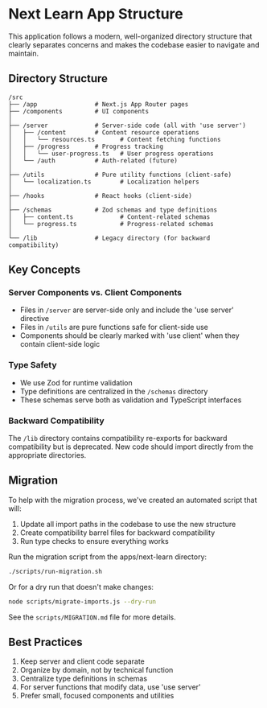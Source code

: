 # Next Learn App Structure

This application follows a modern, well-organized directory structure that clearly separates concerns and makes the codebase easier to navigate and maintain.

## Directory Structure

```
/src
├── /app                # Next.js App Router pages
├── /components         # UI components
│
├── /server             # Server-side code (all with 'use server')
│   ├── /content        # Content resource operations
│   │   └── resources.ts       # Content fetching functions
│   ├── /progress       # Progress tracking
│   │   └── user-progress.ts   # User progress operations
│   └── /auth           # Auth-related (future)
│
├── /utils              # Pure utility functions (client-safe)
│   └── localization.ts        # Localization helpers
│
├── /hooks              # React hooks (client-side)
│
├── /schemas            # Zod schemas and type definitions
│   ├── content.ts             # Content-related schemas
│   └── progress.ts            # Progress-related schemas
│
└── /lib                # Legacy directory (for backward compatibility)
```

## Key Concepts

### Server Components vs. Client Components

- Files in `/server` are server-side only and include the 'use server' directive
- Files in `/utils` are pure functions safe for client-side use
- Components should be clearly marked with 'use client' when they contain client-side logic

### Type Safety

- We use Zod for runtime validation
- Type definitions are centralized in the `/schemas` directory
- These schemas serve both as validation and TypeScript interfaces

### Backward Compatibility

The `/lib` directory contains compatibility re-exports for backward compatibility but is deprecated.
New code should import directly from the appropriate directories.

## Migration

To help with the migration process, we've created an automated script that will:

1. Update all import paths in the codebase to use the new structure
2. Create compatibility barrel files for backward compatibility
3. Run type checks to ensure everything works

Run the migration script from the apps/next-learn directory:

```bash
./scripts/run-migration.sh
```

Or for a dry run that doesn't make changes:

```bash
node scripts/migrate-imports.js --dry-run
```

See the `scripts/MIGRATION.md` file for more details.

## Best Practices

1. Keep server and client code separate
2. Organize by domain, not by technical function
3. Centralize type definitions in schemas
4. For server functions that modify data, use 'use server'
5. Prefer small, focused components and utilities
